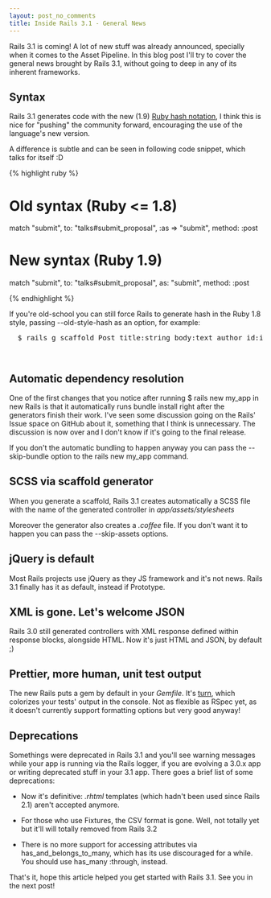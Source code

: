 ```yaml
---
layout: post_no_comments
title: Inside Rails 3.1 - General News
---
```


<span class="drops">R</span>ails 3.1 is coming! A lot of new stuff was already announced, specially when it comes to the Asset Pipeline. In this blog post I'll try to cover the general news brought by Rails 3.1, without going to deep in any of its inherent frameworks.

Syntax
------

Rails 3.1 generates code with the new (1.9) [Ruby hash notation], I think this is nice for "pushing" the community forward, encouraging the use of the language's new version.

A difference is subtle and can be seen in following code snippet, which talks for itself :D

{% highlight ruby %}

# Old syntax (Ruby <= 1.8)
match "submit", to: "talks#submit_proposal", :as => "submit", method: :post

# New syntax (Ruby 1.9)
match "submit", to: "talks#submit_proposal", as: "submit", method: :post

{% endhighlight %}

If you're old-school you can still force Rails to generate hash in the Ruby 1.8 style, passing <span class="small_code">--old-style-hash</span> as an option, for example:

<pre class="terminal">
  $ rails g scaffold Post title:string body:text author_id:integer --old-style-hash
</pre>

<br/>

Automatic dependency resolution
-------------------------------

One of the first changes that you notice after running <span class="small_code">$ rails new my_app</span> in new Rails is that it automatically runs <span class="small_code">bundle install</span> right after the generators finish their work. I've seen some discussion going on the Rails' Issue space on GitHub about it, something that I think is unnecessary. The discussion is now over and I don't know if it's going to the final release.

If you don't the automatic bundling to happen anyway you can pass the <span class="small_code">--skip-bundle</span> option to the <span class="small_code">rails new my_app</span> command.

SCSS via scaffold generator
---------------------------

When you generate a scaffold, Rails 3.1 creates automatically a SCSS file with the name of the generated controller in _app/assets/stylesheets_

Moreover the generator also creates a _.coffee_ file. If you don't want it to happen you can pass the <span class="small_code">--skip-assets</span> options.

jQuery is default
-----------------

Most Rails projects use jQuery as they JS framework and it's not news. Rails 3.1 finally has it as default, instead if Prototype.

XML is gone. Let's welcome JSON
-------------------------------

Rails 3.0 still generated controllers with XML response defined within response blocks, alongside HTML. Now it's just HTML and JSON, by default ;)

Prettier, more human, unit test output
--------------------------------------

The new Rails puts a gem by default in your _Gemfile_. It's [turn], which colorizes your tests' output in the console. Not as flexible as RSpec yet, as it doesn't currently support formatting options but very good anyway!

Deprecations
------------

Somethings were deprecated in Rails 3.1 and you'll see warning messages while your app is running via the Rails logger, if you are evolving a 3.0.x app or writing deprecated stuff in your 3.1 app. There goes a brief list of some deprecations:

* Now it's definitive: _.rhtml_ templates (which hadn't been used since Rails 2.1) aren't accepted anymore.

* For those who use Fixtures, the CSV format is gone. Well, not totally yet but it'll will totally removed from Rails 3.2

* There is no more support for accessing attributes via <span class="small_code">has_and_belongs_to_many</span>, which has its use discouraged for a while. You should use <span class="small_code">has_many :through</span>, instead.

That's it, hope this article helped you get started with Rails 3.1. See you in the next post!

[turn]: https://github.com/TwP/turn
[Ruby hash notation]: http://peepcode.com/blog/2011/rip-ruby-hash-rocket-syntax